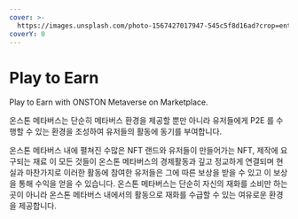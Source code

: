 ```yaml
---
cover: >-
  https://images.unsplash.com/photo-1567427017947-545c5f8d16ad?crop=entropy&cs=srgb&fm=jpg&ixid=MnwxOTcwMjR8MHwxfHNlYXJjaHw4fHxlYXJufGVufDB8fHx8MTYzOTMxMzkxMQ&ixlib=rb-1.2.1&q=85
coverY: 0
---
```


# Play to Earn

Play to Earn with ONSTON Metaverse on Marketplace.

온스톤 메타버스는 단순히 메타버스 환경을 제공할 뿐만 아니라 유저들에게 P2E 를 수행할 수 있는 환경을 조성하여 유저들의 활동에 동기를 부여합니다.

온스톤 메타버스 내에 펼쳐진 수많은 NFT 랜드와 유저들이 만들어가는 NFT, 제작에 요구되는 재료 이 모든 것들이 온스톤 메타버스의 경제활동과 깊고 정교하게 연결되며 현실과 마찬가지로 이러한 활동에 참여한 유저들은 그에 따른 보상을 받을 수 있고 이 보상을 통해 수익을 얻을 수 있습니다. 온스톤 메타버스는 단순히 자신의 재화를 소비만 하는 곳이 아니라 온스톤 메타버스 내에서의 활동으로 재화를 수급할 수 있는 여유로운 환경을 제공합니다.
